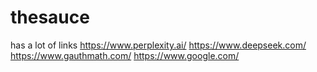 # thesauce
has a lot of links
https://www.perplexity.ai/
https://www.deepseek.com/
https://www.gauthmath.com/
https://www.google.com/
